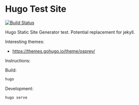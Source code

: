 # Hugo Test Site

[![Build Status](https://travis-ci.org/RyanFleck/hugo-test.svg?branch=master)](https://travis-ci.org/RyanFleck/hugo-test)

Hugo Static Site Generator test. Potential replacement for jekyll.

Interesting themes:
- <https://themes.gohugo.io/theme/osprey/>

Instructions:

Build:
```sh
hugo
```

Development:
```sh
hugo serve
```

